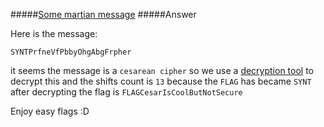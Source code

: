 #####[Some martian message](http://ringzer0team.com/challenges/25)
#####Answer

Here is the message:
```
SYNTPrfneVfPbbyOhgAbgFrpher
```
it seems the message is a `cesarean cipher` so we use a [decryption tool](http://www.xarg.org/tools/caesar-cipher/) to decrypt this and the shifts count is `13` because the `FLAG` has became `SYNT` after decrypting the flag is `FLAGCesarIsCoolButNotSecure`

Enjoy easy flags :D

